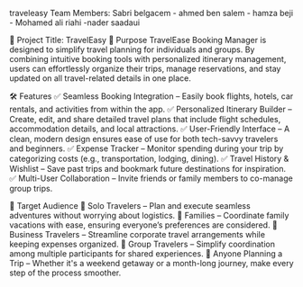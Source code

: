 traveleasy
Team Members: Sabri belgacem - ahmed ben salem - hamza beji - Mohamed ali riahi -nader saadaui

📌 Project Title: TravelEasy 🎯 Purpose TravelEase Booking Manager is designed to simplify travel planning for individuals and groups. By combining intuitive booking tools with personalized itinerary management, users can effortlessly organize their trips, manage reservations, and stay updated on all travel-related details in one place.

🛠 Features ✅ Seamless Booking Integration – Easily book flights, hotels, car rentals, and activities from within the app. ✅ Personalized Itinerary Builder – Create, edit, and share detailed travel plans that include flight schedules, accommodation details, and local attractions. ✅ User-Friendly Interface – A clean, modern design ensures ease of use for both tech-savvy travelers and beginners. ✅ Expense Tracker – Monitor spending during your trip by categorizing costs (e.g., transportation, lodging, dining). ✅ Travel History & Wishlist – Save past trips and bookmark future destinations for inspiration. ✅ Multi-User Collaboration – Invite friends or family members to co-manage group trips.

🎯 Target Audience 🔹 Solo Travelers – Plan and execute seamless adventures without worrying about logistics. 🔹 Families – Coordinate family vacations with ease, ensuring everyone’s preferences are considered. 🔹 Business Travelers – Streamline corporate travel arrangements while keeping expenses organized. 🔹 Group Travelers – Simplify coordination among multiple participants for shared experiences. 🔹 Anyone Planning a Trip – Whether it's a weekend getaway or a month-long journey, make every step of the process smoother.
